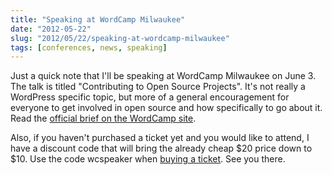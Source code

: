 ```yaml
---
title: "Speaking at WordCamp Milwaukee"
date: "2012-05-22"
slug: "2012/05/22/speaking-at-wordcamp-milwaukee"
tags: [conferences, news, speaking]
---
```

Just a quick note that I'll be speaking at WordCamp Milwaukee on June 3. The talk is titled "Contributing to Open Source Projects". It's not really a WordPress specific topic, but more of a general encouragement for everyone to get involved in open source and how specifically to go about it. Read the [official brief on the WordCamp site](http://2012.milwaukee.wordcamp.org/session/contributing-to-open-source-projects/).
<!-- more -->
Also, if you haven't purchased a ticket yet and you would like to attend, I have a discount code that will bring the already cheap $20 price down to $10. Use the code wcspeaker when [buying a ticket](http://2012.milwaukee.wordcamp.org/tickets/). See you there.

